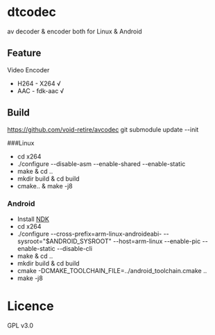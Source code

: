 # dtcodec

av decoder & encoder both for Linux & Android

## Feature

Video Encoder
* H264 - X264 √
* AAC  - fdk-aac √

## Build

https://github.com/void-retire/avcodec
git submodule update --init

###Linux

* cd x264
* ./configure --disable-asm --enable-shared --enable-static
* make & cd ..
* mkdir build & cd build
* cmake.. & make -j8


### Android

* Install [NDK](https://github.com/peterfuture/dttv-android/wiki/1-%E5%AE%89%E8%A3%85android-arm%E4%BA%A4%E5%8F%89%E7%BC%96%E8%AF%91%E9%93%BE)
* cd x264
* ./configure --cross-prefix=arm-linux-androideabi- --sysroot="$ANDROID_SYSROOT" --host=arm-linux --enable-pic --enable-static --disable-cli
* make & cd ..
* mkdir build & cd build
* cmake -DCMAKE_TOOLCHAIN_FILE=../android_toolchain.cmake ..
* make -j8


# Licence

GPL v3.0
